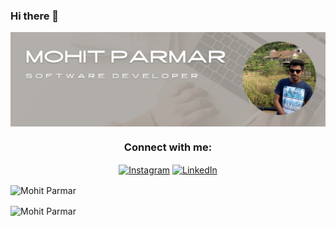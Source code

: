### Hi there 👋

<p align="center"> 
    <img align="center" src="./Images/LinkedIn%20Banner.png" alt="LinkedIn Banner" />
</p>

<h3 align="center">Connect with me:</h3>
    <p align="center">
        <a href="https://instagram.com/_mohitparmar_/"><img align="center" src="https://cdn.jsdelivr.net/npm/simple-icons@3.0.1/icons/instagram.svg" alt="Instagram" height="30" width="40" /></a>
    <a href="https://www.linkedin.com/in/mohit-parmar-8490171b4/"><img align="center" src="https://cdn.jsdelivr.net/npm/simple-icons@3.0.1/icons/linkedin.svg" alt="LinkedIn" height="30" width="40" /></a>
</p

<table align="center">
    <tr>
        <td> <p> <img align="center" src="https://github-readme-stats.vercel.app/api?username=parmar-mohit&show_icons=true&" alt="Mohit Parmar" /> </p> </td>
        <td> <p> <img align="center" src="https://github-readme-streak-stats.herokuapp.com/?user=parmar-mohit&" alt="Mohit Parmar" /> </p> </td>
    </tr>
</table>
